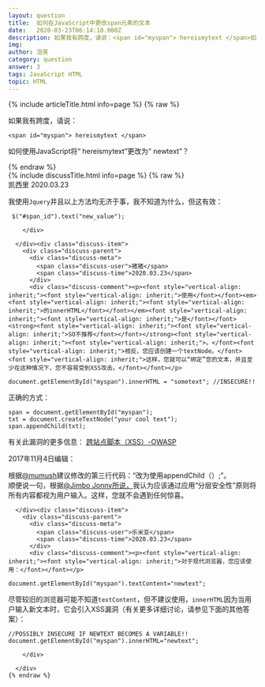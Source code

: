 ```yaml
---
layout: question
title:  如何在JavaScript中更改span元素的文本
date:   2020-03-23T06:14:18.000Z
description: 如果我有跨度，请说：<span id="myspan"> hereismytext </span>如何使用JavaScript将“ hereis...
img: 
author: 泡芙
category: question
answer: 3
tags: JavaScript HTML
topic: HTML
---
```

<div class="article-root">
  <div class="article">
    {% include articleTitle.html info=page %}
    {% raw %}
    <div class="article-content"><p><font style="vertical-align: inherit;"><font style="vertical-align: inherit;">如果我有跨度，请说：</font></font></p>

<pre><code>&lt;span id="myspan"&gt; hereismytext &lt;/span&gt;
</code></pre>

<p><font style="vertical-align: inherit;"><font style="vertical-align: inherit;">如何使用JavaScript将“ hereismytext”更改为“ newtext”？</font></font></p></div>
    {% endraw %}
  </div>

  <div class="discuss-wrapper">
    {% include discussTitle.html info=page %}
    {% raw %}
    <div class="discuss-item">
        <div class="discuss-parent">
          <div class="discuss-meta">
            <span class="discuss-user">凯西里</span>
            <span class="discuss-time">2020.03.23</span>
          </div>
          <div class="discuss-comment"><p><font style="vertical-align: inherit;"><font style="vertical-align: inherit;">我使用</font></font><code>Jquery</code><font style="vertical-align: inherit;"><font style="vertical-align: inherit;">并且以上方法均无济于事，我不知道为什么，但这有效：</font></font></p>

<pre><code> $("#span_id").text("new_value");
</code></pre></div>
        </div>
        
      </div><div class="discuss-item">
        <div class="discuss-parent">
          <div class="discuss-meta">
            <span class="discuss-user">猪猪</span>
            <span class="discuss-time">2020.03.23</span>
          </div>
          <div class="discuss-comment"><p><font style="vertical-align: inherit;"><font style="vertical-align: inherit;">使用</font></font><em><font style="vertical-align: inherit;"><font style="vertical-align: inherit;">的innerHTML</font></font></em><font style="vertical-align: inherit;"><font style="vertical-align: inherit;">是</font></font><strong><font style="vertical-align: inherit;"><font style="vertical-align: inherit;">SO不推荐</font></font></strong><font style="vertical-align: inherit;"><font style="vertical-align: inherit;">。</font><font style="vertical-align: inherit;">相反，您应该创建一个textNode。</font><font style="vertical-align: inherit;">这样，您就可以“绑定”您的文本，并且至少在这种情况下，您不容易受到XSS攻击。</font></font></p>

<pre><code>document.getElementById("myspan").innerHTML = "sometext"; //INSECURE!!
</code></pre>

<p><font style="vertical-align: inherit;"><font style="vertical-align: inherit;">正确的方式：</font></font></p>

<pre><code>span = document.getElementById("myspan");<font></font>
txt = document.createTextNode("your cool text");<font></font>
span.appendChild(txt);<font></font>
</code></pre>

<p><font style="vertical-align: inherit;"><font style="vertical-align: inherit;">有关此漏洞的更多信息：
 </font></font><a href="https://www.owasp.org/index.php/Cross-site_Scripting_(XSS)" rel="noreferrer"><font style="vertical-align: inherit;"><font style="vertical-align: inherit;">跨站点脚本（XSS）-OWASP</font></font></a></p>

<p><font style="vertical-align: inherit;"><font style="vertical-align: inherit;">2017年11月4日编辑：</font></font></p>

<p><font style="vertical-align: inherit;"><font style="vertical-align: inherit;">根据</font></font><a href="https://stackoverflow.com/users/2460883/mumush"><font style="vertical-align: inherit;"><font style="vertical-align: inherit;">@mumush</font></font></a><font style="vertical-align: inherit;"><font style="vertical-align: inherit;">建议</font><font style="vertical-align: inherit;">修改的第三行代码</font><font style="vertical-align: inherit;">：“改为使用appendChild（）;”。
</font></font><br><font style="vertical-align: inherit;"><font style="vertical-align: inherit;">
顺便说一句，根据</font></font><a href="https://stackoverflow.com/users/1293622/jimbo-jonny"><font style="vertical-align: inherit;"><font style="vertical-align: inherit;">@Jimbo Jonny所说，</font></font></a><font style="vertical-align: inherit;"><font style="vertical-align: inherit;">我认为应该通过应用“分层安全性”原则将所有内容都视为用户输入。</font><font style="vertical-align: inherit;">这样，您就不会遇到任何惊喜。</font></font></p></div>
        </div>
        
      </div><div class="discuss-item">
        <div class="discuss-parent">
          <div class="discuss-meta">
            <span class="discuss-user">乐米亚</span>
            <span class="discuss-time">2020.03.23</span>
          </div>
          <div class="discuss-comment"><p><font style="vertical-align: inherit;"><font style="vertical-align: inherit;">对于现代浏览器，您应该使用：</font></font></p>

<pre><code>document.getElementById("myspan").textContent="newtext";
</code></pre>

<p><font style="vertical-align: inherit;"><font style="vertical-align: inherit;">尽管较旧的浏览器可能不知道</font></font><code>textContent</code><font style="vertical-align: inherit;"><font style="vertical-align: inherit;">，但不建议使用，</font></font><code>innerHTML</code><font style="vertical-align: inherit;"><font style="vertical-align: inherit;">因为当用户输入新文本时，它会引入XSS漏洞（有关更多详细讨论，请参见下面的其他答案）：</font></font></p>

<pre><code>//POSSIBLY INSECURE IF NEWTEXT BECOMES A VARIABLE!!<font></font>
document.getElementById("myspan").innerHTML="newtext";<font></font>
</code></pre></div>
        </div>
        
      </div>
    {% endraw %}
  </div>
<div>
